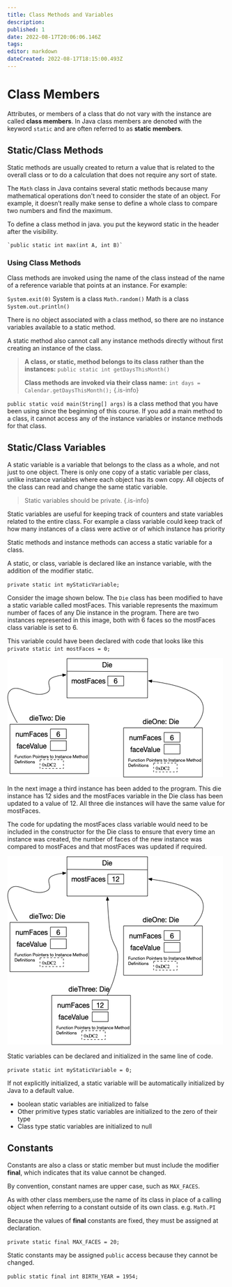 ```yaml
---
title: Class Methods and Variables
description: 
published: 1
date: 2022-08-17T20:06:06.146Z
tags: 
editor: markdown
dateCreated: 2022-08-17T18:15:00.493Z
---
```



# Class Members
Attributes, or members of a class that do not vary with the instance are called **class members**.  In Java class members are denoted with the keyword `static` and are often referred to as **static members**.


## Static/Class Methods
Static methods are usually created to return a value that is related to the overall class or to do a calculation that does not require any sort of state.  

The `Math` class in Java contains several static methods because many mathematical operations don't need to consider the state of an object.  For example,   it doesn’t really make sense to define a whole class to compare two numbers and find the maximum.

To define a class method in java. you put the keyword static in the header after the visibility.

    `public static int max(int A, int B)`

### Using Class Methods
Class methods are invoked using the name of the class instead of the name of a reference variable that points at an instance.
For example:

  `System.exit(0)`  System is a class
  `Math.random()`  Math is a class
  `System.out.println()`

There is no object associated with a class method, so there are no instance variables available to a static method.    

A static method also cannot call any instance methods directly without first creating an instance of the class.

> **A class, or static,  method belongs to its class rather than the instances:**
> `public static int getDaysThisMonth()`
> 
> **Class methods are invoked via their class name:**
> `int days = Calendar.getDaysThisMonth();`
{.is-info}

`public static void main(String[] args)`  is a class method that you have been using since the beginning of this course.  If you add a main method to a class, it cannot access any of the instance variables or instance methods for that class.

## Static/Class Variables 

A static variable is a variable that belongs to the class as a whole, and not just to one object.  There is only one copy of a static variable per class, unlike instance variables where each object has its own copy.  All objects of the class can read and change the same static variable.

> Static variables should be private.
{.is-info}


Static variables are useful for keeping track of counters and state variables related to the entire class.  For example a class variable could keep track of how many instances of a class were active or of which instance has priority

Static methods and instance methods can access a static variable for a class.  

A static, or class, variable is declared like an instance variable, with the addition of the modifier static.

 `private static int myStaticVariable;`
 
 Consider the image shown below.  The `Die` class has been modified to have a static variable called mostFaces.  This variable represents the maximum number of faces of any Die instance in the program. There are two instances represented in this image, both with 6 faces so the mostFaces class variable is set to 6.  
 
 This variable could have been declared with code that looks like this `private static int mostFaces = 0;`
 
![the `Die` class static variable called mostFaces is shown.   There are two Die instances, both with 6 faces so the mostFaces class variable is set to 6.  ](/images/staticVariables1.png)

In the next image a third instance has been added to the program.  This die instance has 12 sides and the mostFaces variable in the Die class has been updated to a value of 12.   All three die instances will have the same value for mostFaces.

The code for updating the mostFaces class variable would need to be included in the constructor for the Die class to ensure that every time an instance was created, the number of faces of the new instance was compared to mostFaces and that mostFaces was updated if required.

![a third instance of the Die clas is shown that has 12 sides. The mostFaces variable in the Die class has been updated to a value of 12](/images/staticVariables2.png)


Static variables can be declared and initialized in the same line of code.

 `private static int myStaticVariable = 0;`

If not explicitly initialized, a static variable will be automatically initialized by Java to a default value.

  - boolean static variables are initialized to false
  - Other primitive types static variables are initialized to the zero of their type
  - Class type static variables are initialized to null


## Constants

Constants are also a class or static member but must include the modifier **final**, which indicates that its value cannot be changed.  

 By convention, constant names are upper case, such as `MAX_FACES`.

As with other class members,use the name of its class in place of a calling object when referring to a constant outside of its own class. e.g. `Math.PI`

Because the values of **final** constants are fixed, they must be assigned at declaration.

`private static final MAX_FACES = 20;`

Static constants may be assigned `public` access because they cannot be changed. 

 `public static final int BIRTH_YEAR = 1954;`




  
  



